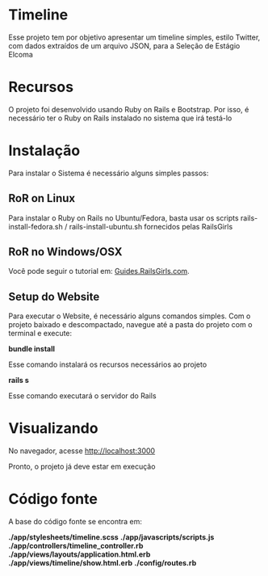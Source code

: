 <h1>Timeline</h1>
<p>Esse projeto tem por objetivo apresentar um timeline simples, estilo Twitter, com dados extraídos de um arquivo JSON, para a Seleção de Estágio Elcoma</p>
<h1>Recursos</h1>
<p>O projeto foi desenvolvido usando Ruby on Rails e Bootstrap. Por isso, é necessário ter o Ruby on Rails instalado no sistema que irá testá-lo</p>
<h1>Instalação</h1>
<p>Para instalar o Sistema é necessário alguns simples passos:</p>
<h2>RoR on Linux</h2>
<p>Para instalar o Ruby on Rails no Ubuntu/Fedora, basta usar os scripts rails-install-fedora.sh / rails-install-ubuntu.sh fornecidos pelas RailsGirls</p>
<h2>RoR no Windows/OSX</h2>
<p>Você pode seguir o tutorial em: <a href="http://guides.railsgirls.com/install">Guides.RailsGirls.com</a>.</p>
<h2>Setup do Website</h2>
<p>Para executar o Website, é necessário alguns comandos simples. Com o projeto baixado e descompactado, navegue até a pasta do projeto com o terminal e execute:</p>
<b>bundle install</b>
<p>Esse comando instalará os recursos necessários ao projeto</p>
<b>rails s</b>
<p>Esse comando executará o servidor do Rails</p>
<h1>Visualizando</h1>
<p>No navegador, acesse <a href="http://localhost:3000">http://localhost:3000</a></p>
<p>Pronto, o projeto já deve estar em execução</p>
<h1>Código fonte</h1>
<p>A base do código fonte se encontra em:</p>
<b>./app/stylesheets/timeline.scss</b>
<b>./app/javascripts/scripts.js</b>
<b>./app/controllers/timeline_controller.rb</b>
<b>./app/views/layouts/application.html.erb</b>
<b>./app/views/timeline/show.html.erb</b>
<b>./config/routes.rb</b>